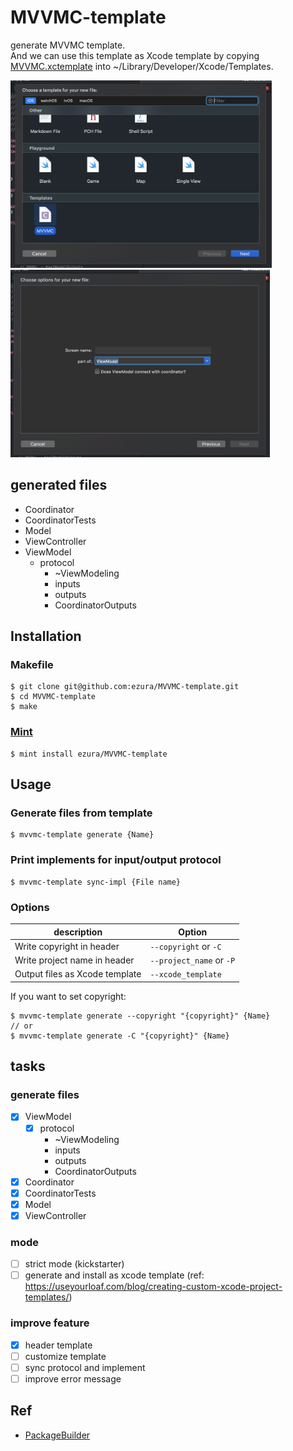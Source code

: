 # MVVMC-template

generate MVVMC template.  
And we can use this template as Xcode template by copying [MVVMC.xctemplate](https://github.com/ezura/MVVMC-template/tree/master/MVVMC.xctemplate) into ~/Library/Developer/Xcode/Templates.

<img src="./images/template_screenshot.png" height="300">  <img src="./images/template_file_screenshot.png" height="300">

## generated files
* Coordinator
* CoordinatorTests
* Model
* ViewController
* ViewModel
  - protocol
    - ~ViewModeling
    - inputs
    - outputs
    - CoordinatorOutputs

## Installation
### Makefile

```shell
$ git clone git@github.com:ezura/MVVMC-template.git
$ cd MVVMC-template
$ make
```

### [Mint](https://github.com/yonaskolb/mint)

```shell
$ mint install ezura/MVVMC-template
```

## Usage

### Generate files from template

```
$ mvvmc-template generate {Name}
```

### Print implements for input/output protocol

```
$ mvvmc-template sync-impl {File name}
```

### Options

description | Option
--- | ---
Write copyright in header | `--copyright` or `-C`
Write project name in header | `--project_name` or `-P`
Output files as Xcode template|  `--xcode_template`

If you want to set copyright:

```
$ mvvmc-template generate --copyright "{copyright}" {Name}
// or
$ mvvmc-template generate -C "{copyright}" {Name}
```

## tasks
### generate files
* [x] ViewModel
  - [x] protocol
    - ~ViewModeling
    - inputs
    - outputs
    - CoordinatorOutputs
* [x] Coordinator
* [x] CoordinatorTests
* [x] Model
* [x] ViewController

### mode
* [ ] strict mode (kickstarter)
* [ ] generate and install as xcode template (ref: https://useyourloaf.com/blog/creating-custom-xcode-project-templates/)

### improve feature
* [x] header template
* [ ] customize template
* [ ] sync protocol and implement
* [ ] improve error message

## Ref
* [PackageBuilder](https://github.com/pixyzehn/PackageBuilder)
